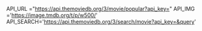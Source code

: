 API_URL ="https://api.themoviedb.org/3/movie/popular?api_key="
API_IMG ='https://image.tmdb.org/t/p/w500/'
API_SEARCH='https://api.themoviedb.org/3/search/movie?api_key=&query'
